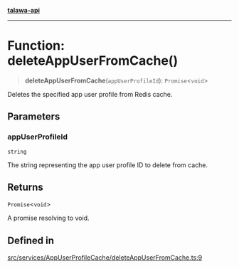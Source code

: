 [**talawa-api**](../../../../README.md)

***

# Function: deleteAppUserFromCache()

> **deleteAppUserFromCache**(`appUserProfileId`): `Promise`\<`void`\>

Deletes the specified app user profile from Redis cache.

## Parameters

### appUserProfileId

`string`

The string representing the app user profile ID to delete from cache.

## Returns

`Promise`\<`void`\>

A promise resolving to void.

## Defined in

[src/services/AppUserProfileCache/deleteAppUserFromCache.ts:9](https://github.com/Suyash878/talawa-api/blob/e4413cec641a837926071678fed3c7f67234e31e/src/services/AppUserProfileCache/deleteAppUserFromCache.ts#L9)
